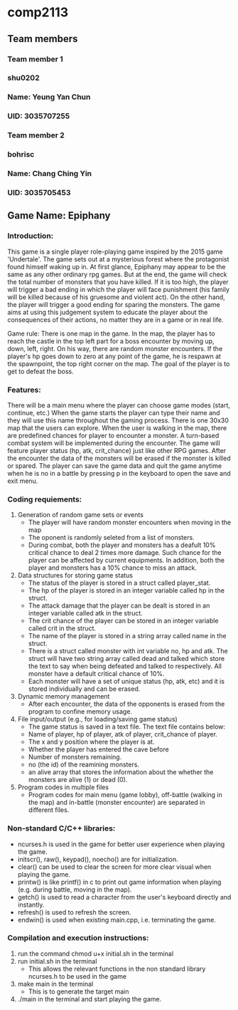 # comp2113
## Team members
### Team member 1
### shu0202
### Name: Yeung Yan Chun
### UID: 3035707255
### Team member 2
### bohrisc
### Name: Chang Ching Yin
### UID: 3035705453
## Game Name: Epiphany
### Introduction:
This game is a single player role-playing game inspired by the 2015 game 'Undertale'. The game sets out at a mysterious forest where the protagonist found himself waking up in. At first glance, Epiphany may appear to be the same as any other ordinary rpg games. But at the end, the game will check the total number of monsters that you have killed. If it is too high, the player will trigger a bad ending in which the player will face punishment (his family will be killed because of his gruesome and violent act). On the other hand, the player will trigger a good ending for sparing the monsters. The game aims at using this judgement system to educate the player about the consequences of their actions, no matter they are in a game or in real life.

Game rule: There is one map in the game. In the map, the player has to reach the castle in the top left part for a boss encounter by moving up, down, left, right. On his way, there are random monster encounters. If the player's hp goes down to zero at any point of the game, he is respawn at the spawnpoint, the top right corner on the map. The goal of the player is to get to defeat the boss.

### Features:
There will be a main menu where the player can choose game modes (start, continue, etc.) When the game starts the player can type their name and they will use this name throughout the gaming process. There is one 30x30 map that the users can explore. When the user is walking in the map, there are predefined chances for player to encounter a monster. A turn-based combat system will be implemented during the encounter. The game will feature player status (hp, atk, crit_chance) just like other RPG games. After the encounter the data of the monsters will be erased if the monster is killed or spared. The player can save the game data and quit the game anytime when he is no in a battle by pressing p in the keyboard to open the save and exit menu.

### Coding requiements:
1. Generation of random game sets or events
   - The player will have random monster encounters when moving in the map
   - The oponent is randomly seleted from a list of monsters.
   - During combat, both the player and monsters has a deafult 10% critical chance to deal 2 times more damage. Such chance for the player can be affected by current equipments. In addition, both the player and monsters has a 10% chance to miss an attack.
2. Data structures for storing game status
   - The status of the player is stored in a struct called player_stat.
   - The hp of the player is stored in an integer variable called hp in the struct.
   - The attack damage that the player can be dealt is stored in an integer variable called atk in the struct.
   - The crit chance of the player can be stored in an integer variable called crit in the struct.
   - The name of the player is stored in a string array called name in the struct.
   - There is a struct called monster with int variable no, hp and atk. The struct will have two string array called dead and talked which store the text to say when being defeated and talked to respectively. All monster have a default critical chance of 10%.
   - Each monster will have a set of unique status (hp, atk, etc) and it is stored individually and can be erased.
3. Dynamic memory management
   - After each encounter, the data of the opponents is erased from the program to confine memory usage.
4. File input/output (e.g., for loading/saving game status)
   - The game status is saved in a text file. The text file contains below:
   - Name of player, hp of player, atk of player, crit_chance of player.
   - The x and y position where the player is at. 
   - Whether the player has entered the cave before
   - Number of monsters remaining.
   - no (the id) of the reamining monsters. 
   - an alive array that stores the information about the whether the monsters are alive (1) or dead (0).
5. Program codes in multiple files
   - Program codes for main menu (game lobby), off-battle (walking in the map) and in-battle (monster encounter) 
     are separated in different files.

### Non-standard C/C++ libraries:
   - ncurses.h is used in the game for better user experience when playing the game.
   - initscr(), raw(), keypad(), noecho() are for initialization.
   - clear() can be used to clear the screen for more clear visual when playing the game.
   - printw() is like printf() in c to print out game information when playing (e.g. during battle, moving in the map).
   - getch() is used to read a character from the user's keyboard directly and instantly.
   - refresh() is used to refresh the screen.
   - endwin() is used when existing main.cpp, i.e. terminating the game.

### Compilation and execution instructions:
   1. run the command chmod u+x initial.sh in the terminal
   2. run initial.sh in the terminal
      - This allows the relevant functions in the non standard library ncurses.h to be used in the game
   3. make main in the terminal
      - This is to generate the target main
   4. ./main in the terminal and start playing the game.
